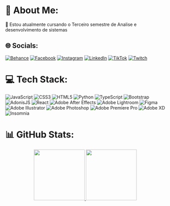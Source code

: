 # 💫 About Me:
📘 Estou atualmente cursando o Terceiro semestre de Analise e desenvolvimento de sistemas


## 🌐 Socials:
[![Behance](https://img.shields.io/badge/Behance-1769ff?logo=behance&logoColor=white)](https://www.behance.net/brennoalves) [![Facebook](https://img.shields.io/badge/Facebook-%231877F2.svg?logo=Facebook&logoColor=white)](https://www.facebook.com/viajantedosubmundo18) [![Instagram](https://img.shields.io/badge/Instagram-%23E4405F.svg?logo=Instagram&logoColor=white)](https://www.instagram.com/house_phoenix20/) [![LinkedIn](https://img.shields.io/badge/LinkedIn-%230077B5.svg?logo=linkedin&logoColor=white)](https://www.linkedin.com/in/brenno-alves-282a8021a/) [![TikTok](https://img.shields.io/badge/TikTok-%23000000.svg?logo=TikTok&logoColor=white)](https://www.tiktok.com/@usuarioanonimios?is_from_webapp=1&sender_device=pc) [![Twitch](https://img.shields.io/badge/Twitch-%239146FF.svg?logo=Twitch&logoColor=white)](https://www.twitch.tv/usuarioanonimios) 

# 💻 Tech Stack:

![JavaScript](https://img.shields.io/badge/javascript-%23323330.svg?style=flat&logo=javascript&logoColor=%23F7DF1E) ![CSS3](https://img.shields.io/badge/css3-%231572B6.svg?style=flat&logo=css3&logoColor=white) ![HTML5](https://img.shields.io/badge/html5-%23E34F26.svg?style=flat&logo=html5&logoColor=white) ![Python](https://img.shields.io/badge/python-3670A0?style=flat&logo=python&logoColor=ffdd54) ![TypeScript](https://img.shields.io/badge/typescript-%23007ACC.svg?style=flat&logo=typescript&logoColor=white) ![Bootstrap](https://img.shields.io/badge/bootstrap-%23563D7C.svg?style=flat&logo=bootstrap&logoColor=white) ![AdonisJS](https://img.shields.io/badge/adonisjs-%23220052.svg?style=flat&logo=adonisjs&logoColor=white) ![React](https://img.shields.io/badge/react-%2320232a.svg?style=flat&logo=react&logoColor=%2361DAFB) ![Adobe After Effects](https://img.shields.io/badge/Adobe%20After%20Effects-9999FF.svg?style=flat&logo=Adobe%20After%20Effects&logoColor=white) ![Adobe Lightroom](https://img.shields.io/badge/Adobe%20Lightroom-31A8FF.svg?style=flat&logo=Adobe%20Lightroom&logoColor=white) 	![Figma](https://img.shields.io/badge/figma-%23F24E1E.svg?style=flat&logo=figma&logoColor=white) ![Adobe Illustrator](https://img.shields.io/badge/adobeillustrator-%23FF9A00.svg?style=flat&logo=adobeillustrator&logoColor=white) ![Adobe Photoshop](https://img.shields.io/badge/adobephotoshop-%2331A8FF.svg?style=flat&logo=adobephotoshop&logoColor=white) ![Adobe Premiere Pro](https://img.shields.io/badge/Adobe%20Premiere%20Pro-9999FF.svg?style=flat&logo=Adobe%20Premiere%20Pro&logoColor=white) ![Adobe XD](https://img.shields.io/badge/Adobe%20XD-470137?style=flat&logo=Adobe%20XD&logoColor=#FF61F6) ![Insomnia](https://img.shields.io/badge/Insomnia-black?style=flat&logo=insomnia&logoColor=5849BE)
 
# 📊 GitHub Stats:

<div align="center">
  <a href="https://github.com/Brennoao">
  <img height="160em" src="https://github-readme-stats.vercel.app/api?username=Brennoao&show_icons=true&theme=nightowl&include_all_commits=true&count_private=true"/>
  <img height="160em" src="https://github-readme-stats.vercel.app/api/top-langs/?username=Brennoao&layout=compact&langs_count=7&theme=nightowl"/>
</div>
